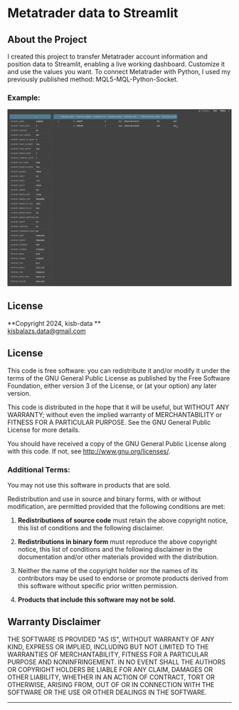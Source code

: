 # Metatrader data to  Streamlit

## About the Project

I created this project to transfer Metatrader account information and position data to Streamlit, enabling a live working dashboard. Customize it and use the values you want. To connect Metatrader with Python, I used my previously published method: MQL5-MQL-Python-Socket.

### Example:
![Example](Images/AccInfo.gif)

## License

**Copyright 2024, kisb-data **  
kisbalazs.data@gmail.com 

## License

This code is free software: you can redistribute it and/or modify it under the terms of the GNU General Public License as published by the Free Software Foundation, either version 3 of the License, or (at your option) any later version.

This code is distributed in the hope that it will be useful, but WITHOUT ANY WARRANTY; without even the implied warranty of MERCHANTABILITY or FITNESS FOR A PARTICULAR PURPOSE. See the GNU General Public License for more details.

You should have received a copy of the GNU General Public License along with this code. If not, see <http://www.gnu.org/licenses/>.

### Additional Terms:

You may not use this software in products that are sold.

Redistribution and use in source and binary forms, with or without modification, are permitted provided that the following conditions are met:

1. **Redistributions of source code** must retain the above copyright notice, this list of conditions and the following disclaimer.

2. **Redistributions in binary form** must reproduce the above copyright notice, this list of conditions and the following disclaimer in the documentation and/or other materials provided with the distribution.

3. Neither the name of the copyright holder nor the names of its contributors may be used to endorse or promote products derived from this software without specific prior written permission.

4. **Products that include this software may not be sold.**

## Warranty Disclaimer

THE SOFTWARE IS PROVIDED "AS IS", WITHOUT WARRANTY OF ANY KIND, EXPRESS OR IMPLIED, INCLUDING BUT NOT LIMITED TO THE WARRANTIES OF MERCHANTABILITY, FITNESS FOR A PARTICULAR PURPOSE AND NONINFRINGEMENT. IN NO EVENT SHALL THE AUTHORS OR COPYRIGHT HOLDERS BE LIABLE FOR ANY CLAIM, DAMAGES OR OTHER LIABILITY, WHETHER IN AN ACTION OF CONTRACT, TORT OR OTHERWISE, ARISING FROM, OUT OF OR IN CONNECTION WITH THE SOFTWARE OR THE USE OR OTHER DEALINGS IN THE SOFTWARE.

---